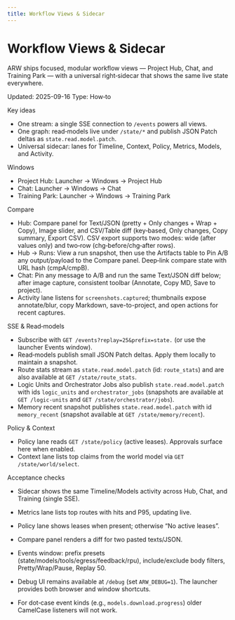 ```yaml
---
title: Workflow Views & Sidecar
---
```


# Workflow Views & Sidecar

ARW ships focused, modular workflow views — Project Hub, Chat, and Training Park — with a universal right‑sidecar that shows the same live state everywhere.

Updated: 2025-09-16
Type: How‑to

Key ideas
- One stream: a single SSE connection to `/events` powers all views.
- One graph: read‑models live under `/state/*` and publish JSON Patch deltas as `state.read.model.patch`.
- Universal sidecar: lanes for Timeline, Context, Policy, Metrics, Models, and Activity.

Windows
- Project Hub: Launcher → Windows → Project Hub
- Chat: Launcher → Windows → Chat
- Training Park: Launcher → Windows → Training Park

Compare
- Hub: Compare panel for Text/JSON (pretty + Only changes + Wrap + Copy), Image slider, and CSV/Table diff (key‑based, Only changes, Copy summary, Export CSV). CSV export supports two modes: wide (after values only) and two‑row (chg‑before/chg‑after rows).
- Hub → Runs: View a run snapshot, then use the Artifacts table to Pin A/B any output/payload to the Compare panel. Deep‑link compare state with URL hash (cmpA/cmpB).
- Chat: Pin any message to A/B and run the same Text/JSON diff below; after image capture, consistent toolbar (Annotate, Copy MD, Save to project).
- Activity lane listens for `screenshots.captured`; thumbnails expose annotate/blur, copy Markdown, save-to-project, and open actions for recent captures.

SSE & Read‑models
- Subscribe with `GET /events?replay=25&prefix=state.` (or use the launcher Events window).
- Read‑models publish small JSON Patch deltas. Apply them locally to maintain a snapshot.
- Route stats stream as `state.read.model.patch` (id: `route_stats`) and are also available at `GET /state/route_stats`.
- Logic Units and Orchestrator Jobs also publish `state.read.model.patch` with ids `logic_units` and `orchestrator_jobs` (snapshots are available at `GET /logic-units` and `GET /state/orchestrator/jobs`).
 - Memory recent snapshot publishes `state.read.model.patch` with id `memory_recent` (snapshot available at `GET /state/memory/recent`).

Policy & Context
- Policy lane reads `GET /state/policy` (active leases). Approvals surface here when enabled.
- Context lane lists top claims from the world model via `GET /state/world/select`.

Acceptance checks
- Sidecar shows the same Timeline/Models activity across Hub, Chat, and Training (single SSE).
- Metrics lane lists top routes with hits and P95, updating live.
- Policy lane shows leases when present; otherwise “No active leases”.
- Compare panel renders a diff for two pasted texts/JSON.

- Events window: prefix presets (state/models/tools/egress/feedback/rpu), include/exclude body filters, Pretty/Wrap/Pause, Replay 50.
- Debug UI remains available at `/debug` (set `ARW_DEBUG=1`). The launcher provides both browser and window shortcuts.
- For dot‑case event kinds (e.g., `models.download.progress`) older CamelCase listeners will not work.
